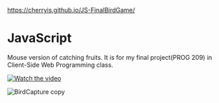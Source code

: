  https://cherryis.github.io/JS-FinalBirdGame/
 
 # JavaScript
 Mouse version of catching fruits.
It is for my final project(PROG 209) in Client-Side Web Programming class.

[![Watch the video](https://img.youtube.com/vi/nogFIOjzvuo/maxresdefault.jpg)](https://youtu.be/nogFIOjzvuo)

![BirdCapture copy](https://user-images.githubusercontent.com/59629395/226777582-1c12bd79-52f3-4f7d-9413-6c6088d42f1b.GIF)


